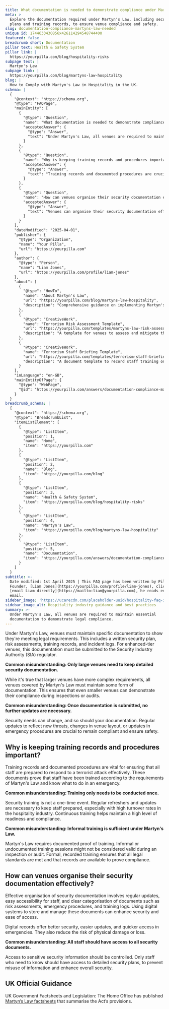 ```yaml
---
title: What documentation is needed to demonstrate compliance under Martyn's Law?
meta: >
  Explore the documentation required under Martyn's Law, including security
  plans and training records, to ensure venue compliance and safety.
slug: documentation-compliance-martyns-law-needed
unique id: 1744633430856x426114294548744400
featured: false
breadcrumb short: Documentation
pillar text: Health & Safety System
pillar link: |
  https://yourpilla.com/blog/hospitality-risks
subpage text: |
  Martyn's Law
subpage link: |
  https://yourpilla.com/blog/martyns-law-hospitality
blog: |
  How to Comply with Martyn's Law in Hospitality in the UK.
schema: |
  {
    "@context": "https://schema.org",
    "@type": "FAQPage",
    "mainEntity": [
      {
        "@type": "Question",
        "name": "What documentation is needed to demonstrate compliance under Martyn's Law?",
        "acceptedAnswer": {
          "@type": "Answer",
          "text": "Under Martyn's Law, all venues are required to maintain essential documentation to demonstrate legal compliance. This includes a written security plan, risk assessments, training records, and incident logs. For venues classified under the enhanced tier, this documentation must also be submitted to the Security Industry Authority (SIA). Regular updates are necessary to reflect new threats or changes in venue operations."
        }
      },
      {
        "@type": "Question",
        "name": "Why is keeping training records and procedures important?",
        "acceptedAnswer": {
          "@type": "Answer",
          "text": "Training records and documented procedures are crucial under Martyn's Law to ensure all staff are equipped to respond efficiently to a terrorist attack. Documented evidence of training verifies that staff training aligns with legal requirements and prepares them for emergency situations. Continuous training is required to maintain readiness and compliance, countering high turnover rates often seen in the hospitality industry."
        }
      },
      {
        "@type": "Question",
        "name": "How can venues organise their security documentation effectively?",
        "acceptedAnswer": {
          "@type": "Answer",
          "text": "Venues can organise their security documentation effectively by maintaining-regularly updated, easily accessible, and clearly categorised records. Digital systems are recommended for managing these documents due to their enhanced security, ease of updates, and improved accessibility during emergencies. Access to sensitive security documents should be restricted to relevant staff only to safeguard information and enhance security."
        }
      }
    ],
    "dateModified": "2025-04-01",
    "publisher": {
      "@type": "Organization",
      "name": "Your Pilla",
      "url": "https://yourpilla.com"
    },
    "author": {
      "@type": "Person",
      "name": "Liam Jones",
      "url": "https://yourpilla.com/profile/liam-jones"
    },
    "about": [
      {
        "@type": "HowTo",
        "name": "About Martyn's Law",
        "url": "https://yourpilla.com/blog/martyns-law-hospitality",
        "description": "Comprehensive guidance on implementing Martyn's Law in hospitality venues, covering legalese and operational impacts."
      },
      {
        "@type": "CreativeWork",
        "name": "Terrorism Risk Assessment Template",
        "url": "https://yourpilla.com/templates/martyns-law-risk-assessment",
        "description": "A template for venues to assess and mitigate the risks of terrorism, tailored to comply with Martyn's Law requirements."
      },
      {
        "@type": "CreativeWork",
        "name": "Terrorism Staff Briefing Template",
        "url": "https://yourpilla.com/templates/terrorism-staff-briefing",
        "description": "A document template to record staff training on terrorism threats and responses as per Martyn's Law."
      }
    ],
    "inLanguage": "en-GB",
    "mainEntityOfPage": {
      "@type": "WebPage",
      "@id": "https://yourpilla.com/answers/documentation-compliance-martyns-law-needed"
    }
  }
breadcrumb_schema: |
  {
    "@context": "https://schema.org",
    "@type": "BreadcrumbList",
    "itemListElement": [
      {
        "@type": "ListItem",
        "position": 1,
        "name": "Home",
        "item": "https://yourpilla.com"
      },
      {
        "@type": "ListItem",
        "position": 2,
        "name": "Blog",
        "item": "https://yourpilla.com/blog"
      },
      {
        "@type": "ListItem",
        "position": 3,
        "name": "Health & Safety System",
        "item": "https://yourpilla.com/blog/hospitality-risks"
      },
      {
        "@type": "ListItem",
        "position": 4,
        "name": "Martyn's Law",
        "item": "https://yourpilla.com/blog/martyns-law-hospitality"
      },
      {
        "@type": "ListItem",
        "position": 5,
        "name": "Documentation",
        "item": "https://yourpilla.com/answers/documentation-compliance-martyns-law-needed"
      }
    ]
  }
subtitle: >-
  Date modified: 1st April 2025 | This FAQ page has been written by Pilla
  Founder, [Liam Jones](https://yourpilla.com/profile/liam-jones), click to
  [email Liam directly](https://mailto:liam@yourpilla.com), he reads every
  email.
sidebar_image: 'https://ucarecdn.com/placeholder-uuid/hospitality-faq-image.jpg'
sidebar_image_alt: Hospitality industry guidance and best practices
summary: >-
  Under Martyn's Law, all venues are required to maintain essential
  documentation to demonstrate legal compliance.
---
```

Under Martyn's Law, venues must maintain specific documentation to show they're meeting legal requirements. This includes a written security plan, risk assessments, training records, and incident logs. For enhanced-tier venues, this documentation must be submitted to the Security Industry Authority (SIA) regulator.

**Common misunderstanding: Only large venues need to keep detailed security documentation.**

While it's true that larger venues have more complex requirements, all venues covered by Martyn's Law must maintain some form of documentation. This ensures that even smaller venues can demonstrate their compliance during inspections or audits.

**Common misunderstanding: Once documentation is submitted, no further updates are necessary.**

Security needs can change, and so should your documentation. Regular updates to reflect new threats, changes in venue layout, or updates in emergency procedures are crucial to remain compliant and ensure safety.

## Why is keeping training records and procedures important?

Training records and documented procedures are vital for ensuring that all staff are prepared to respond to a terrorist attack effectively. These documents prove that staff have been trained according to the requirements of Martyn's Law and know what to do in an emergency.

**Common misunderstanding: Training only needs to be conducted once.**

Security training is not a one-time event. Regular refreshers and updates are necessary to keep staff prepared, especially with high turnover rates in the hospitality industry. Continuous training helps maintain a high level of readiness and compliance.

**Common misunderstanding: Informal training is sufficient under Martyn's Law.**

Martyn's Law requires documented proof of training. Informal or undocumented training sessions might not be considered valid during an inspection or audit. Formal, recorded training ensures that all legal standards are met and that records are available to prove compliance.

## How can venues organise their security documentation effectively?

Effective organisation of security documentation involves regular updates, easy accessibility for staff, and clear categorisation of documents such as risk assessments, emergency procedures, and training logs. Using digital systems to store and manage these documents can enhance security and ease of access.

Digital records offer better security, easier updates, and quicker access in emergencies. They also reduce the risk of physical damage or loss.

**Common misunderstanding: All staff should have access to all security documents.**

Access to sensitive security information should be controlled. Only staff who need to know should have access to detailed security plans, to prevent misuse of information and enhance overall security.

## UK Official Guidance

UK Government Factsheets and Legislation: The Home Office has published [Martyn’s Law factsheets](https://homeofficemedia.blog.gov.uk/2023/12/06/martyns-law-factsheets/) that summarise the Act’s provisions.
